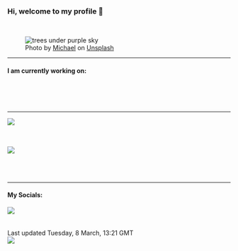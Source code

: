 <h3>Hi, welcome to my profile 👋</h3>

<br />
<figure>
  <img
    src="https://images.unsplash.com/photo-1532230592347-3aed07f8e6e8?crop=entropy&cs=tinysrgb&fit=max&fm=jpg&ixid=MnwyNzQ3MDB8MHwxfHJhbmRvbXx8fHx8fHx8fDE2NDY3NDIyOTg&ixlib=rb-1.2.1&q=80&w=1080&auto=format"
    alt="trees under purple sky" 
  />
  <figcaption>Photo by <a
    href="https://unsplash.com/@michael75?utm_source=Profile%20readme&utm_medium=referral">Michael</a> on <a
    href="https://unsplash.com/?utm_source=Profile%20readme&utm_medium=referral">Unsplash</a></figcaption>
</figure>


<hr />
<h4>I am currently working on:</h4>
<a href=""></a>

<br /><br /><br />

<hr />
<img
  src="https://github-readme-stats.vercel.app/api?username=shanelucy&show_icons=true&theme=calm"
/>
<br /><br /><br />

<img 
  src="https://github-readme-stats.vercel.app/api/top-langs/?username=shanelucy&theme=calm"
/>
<br /><br /><br /><br />
<hr />
<h4>My Socials:</h4>
<a href="https://uk.linkedin.com/in/shane-lucy-4735b616a">
  <img
    src="https://img.shields.io/badge/linkedin%20-%230077B5.svg?&style=for-the-badge&logo=linkedin&logoColor=white"
  />
</a>
<br /><br /><br />
Last updated Tuesday, 8 March, 13:21 GMT
<br />
<img
  src="https://github.com/ShaneLucy/ShaneLucy/workflows/README%20build/badge.svg"
/>

